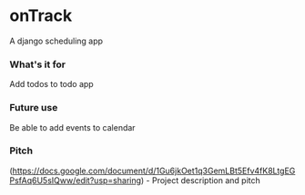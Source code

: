 # onTrack
A django scheduling app 
### What's it for 
Add todos to todo app 
### Future use 
Be able to add events to calendar 
### Pitch
(https://docs.google.com/document/d/1Gu6jkOet1q3GemLBt5Efv4fK8LtgEGPsfAq6U5sIQww/edit?usp=sharing) - Project description and pitch
